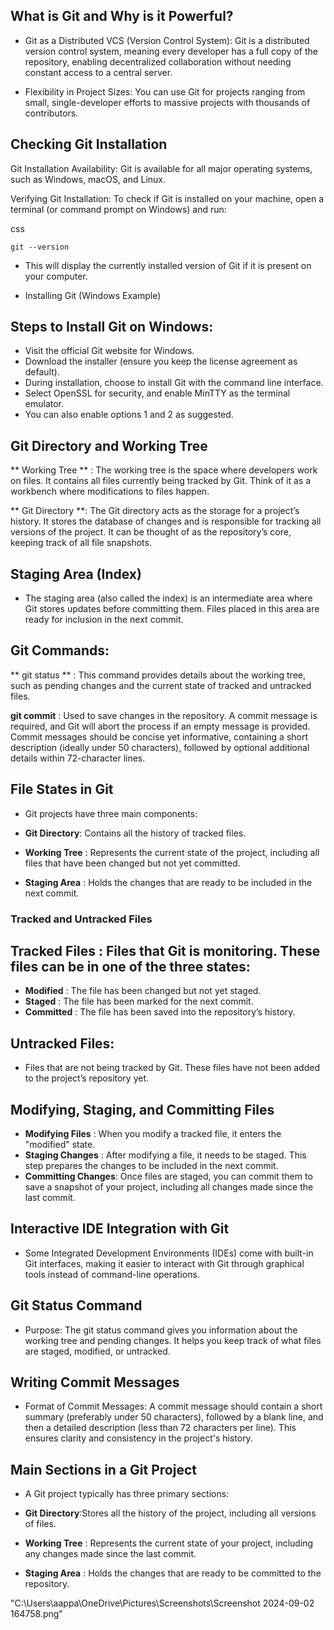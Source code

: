 ## What is Git and Why is it Powerful?
- Git as a Distributed VCS (Version Control System): Git is a distributed version control system, meaning every developer has a full copy of the repository, enabling decentralized collaboration without needing constant access to a central server.

- Flexibility in Project Sizes: You can use Git for projects ranging from small, single-developer efforts to massive projects with thousands of contributors.

## Checking Git Installation
Git Installation Availability: Git is available for all major operating systems, such as Windows, macOS, and Linux.

Verifying Git Installation: To check if Git is installed on your machine, open a terminal (or command prompt on Windows) and run:

css
```
git --version
```
- This will display the currently installed version of Git if it is present on your computer.

- Installing Git (Windows Example)
## Steps to Install Git on Windows:
- Visit the official Git website for Windows.
- Download the installer (ensure you keep the license agreement as default).
- During installation, choose to install Git with the command line interface.
- Select OpenSSL for security, and enable MinTTY as the terminal emulator.
- You can also enable options 1 and 2 as suggested.

## Git Directory and Working Tree
** Working Tree ** : The working tree is the space where developers work on files. It contains all files currently being tracked by Git. Think of it as a workbench where modifications to files happen.

** Git Directory **: The Git directory acts as the storage for a project’s history. It stores the database of changes and is responsible for tracking all versions of the project. It can be thought of as the repository’s core, keeping track of all file snapshots.

## Staging Area (Index)
- The staging area (also called the index) is an intermediate area where Git stores updates before committing them. Files placed in this area are ready for inclusion in the next commit.
## Git Commands:
** git status ** : This command provides details about the working tree, such as pending changes and the current state of tracked and untracked files.

**git commit** : Used to save changes in the repository. A commit message is required, and Git will abort the process if an empty message is provided. Commit messages should be concise yet informative, containing a short description (ideally under 50 characters), followed by optional additional details within 72-character lines.

## File States in Git
- Git projects have three main components:

- **Git Directory**: Contains all the history of tracked files.
- **Working Tree** : Represents the current state of the project, including all files that have been changed but not yet committed.
- **Staging Area** : Holds the changes that are ready to be included in the next commit.
### Tracked and Untracked Files
## Tracked Files : Files that Git is monitoring. These files can be in one of the three states:
- **Modified** : The file has been changed but not yet staged.
- **Staged** : The file has been marked for the next commit.
- **Committed** : The file has been saved into the repository’s history.
## Untracked Files:
- Files that are not being tracked by Git. These files have not been added to the project’s repository yet.

## Modifying, Staging, and Committing Files
- **Modifying Files** : When you modify a tracked file, it enters the "modified" state.
- **Staging Changes** : After modifying a file, it needs to be staged. This step prepares the changes to be included in the next commit.
- **Committing Changes**: Once files are staged, you can commit them to save a snapshot of your project, including all changes made since the last commit.

## Interactive IDE Integration with Git
- Some Integrated Development Environments (IDEs) come with built-in Git interfaces, making it easier to interact with Git through graphical tools instead of command-line operations.

## Git Status Command
- Purpose: The git status command gives you information about the working tree and pending changes. It helps you keep track of what files are staged, modified, or untracked.
## Writing Commit Messages
- Format of Commit Messages: A commit message should contain a short summary (preferably under 50 characters), followed by a blank line, and then a detailed description (less than 72 characters per line). This ensures clarity and consistency in the project's history.
## Main Sections in a Git Project
- A Git project typically has three primary sections:

- **Git Directory**:Stores all the history of the project, including all versions of files.
- **Working Tree** : Represents the current state of your project, including any changes made since the last commit.
- **Staging Area** : Holds the changes that are ready to be committed to the repository.

"C:\Users\aappa\OneDrive\Pictures\Screenshots\Screenshot 2024-09-02 164758.png"
